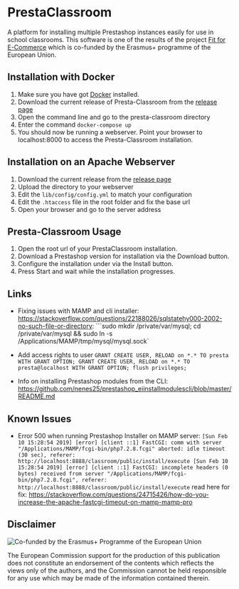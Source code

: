 # PrestaClassroom
A platform for installing multiple Prestashop instances easily for use in school classrooms. This software is one of the results of the  project [Fit for E-Commerce](https://fitforecommerce.github.io) which is co-funded by the Erasmus+ programme of the European Union.

## Installation with Docker
1. Make sure you have got [Docker](https://www.docker.com/get-started) installed.
2. Download the current release of Presta-Classroom from the [release page](https://github.com/fitforecommerce/presta-classroom/releases)
2. Open the command line and go to the presta-classroom directory
4. Enter the command ``docker-compose up``
5. You should now be running a webserver. Point your browser to localhost:8000 to access the Presta-Classroom installation.

## Installation on an Apache Webserver
1. Download the current release from the [release page](https://github.com/fitforecommerce/presta-classroom/releases)
2. Upload the directory to your webserver
2. Edit the ```lib/config/config.yml``` to match your configuration
3. Edit the ```.htaccess``` file in the root folder and fix the base url
4. Open your browser and go to the server address

## Presta-Classroom Usage
1. Open the root url of your PrestaClassroom installation.
2. Download a Prestashop version for installation via the Download button.
3. Configure the installation under via the Install button.
4. Press Start and wait while the installation progresses.

## Links
* Fixing issues with MAMP and cli installer: https://stackoverflow.com/questions/22188026/sqlstatehy000-2002-no-such-file-or-directory: ```sudo mkdir /private/var/mysql; cd /private/var/mysql && sudo ln -s /Applications/MAMP/tmp/mysql/mysql.sock`

* Add access rights to user ```GRANT CREATE USER, RELOAD on *.* TO presta WITH GRANT OPTION; GRANT CREATE USER, RELOAD on *.* TO presta@localhost WITH GRANT OPTION; flush privileges;```

* Info on installing Prestashop modules from the CLI: https://github.com/nenes25/prestashop_eiinstallmodulescli/blob/master/README.md

## Known Issues
* Error 500 when running Prestashop Installer on MAMP server: ```[Sun Feb 10 15:28:54 2019] [error] [client ::1] FastCGI: comm with server "/Applications/MAMP/fcgi-bin/php7.2.8.fcgi" aborted: idle timeout (30 sec), referer: http://localhost:8888/classroom/public/install/execute
[Sun Feb 10 15:28:54 2019] [error] [client ::1] FastCGI: incomplete headers (0 bytes) received from server "/Applications/MAMP/fcgi-bin/php7.2.8.fcgi", referer: http://localhost:8888/classroom/public/install/execute``` read here for fix: https://stackoverflow.com/questions/24715426/how-do-you-increase-the-apache-fastcgi-timeout-on-mamp-mamp-pro

## Disclaimer

![Co-funded by the Erasmus+ Programme of the European Union](https://fitforecommerce.github.io/img/co-funded-erasmus+.jpg)

The European Commission support for the production of this publication does not constitute an endorsement of the contents which reflects the views only of the authors, and the Commission cannot be held responsible for any use which may be made of the information contained therein.